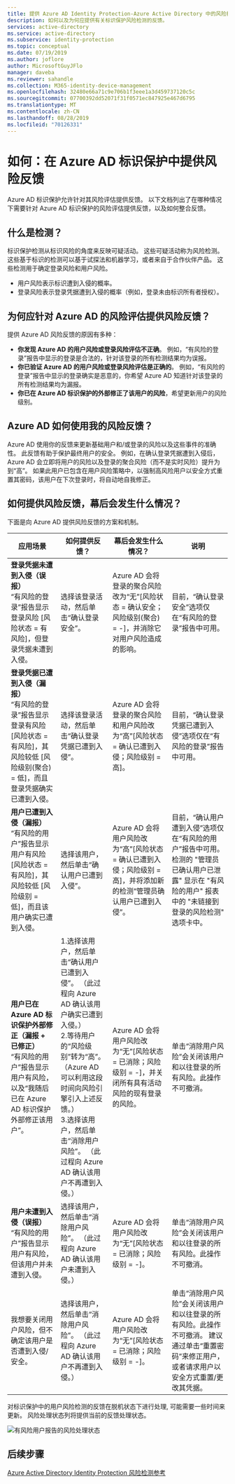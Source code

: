 ```yaml
---
title: 提供 Azure AD Identity Protection-Azure Active Directory 中的风险检测的反馈
description: 如何以及为何应提供有关标识保护风险检测的反馈。
services: active-directory
ms.service: active-directory
ms.subservice: identity-protection
ms.topic: conceptual
ms.date: 07/19/2019
ms.author: joflore
author: MicrosoftGuyJFlo
manager: daveba
ms.reviewer: sahandle
ms.collection: M365-identity-device-management
ms.openlocfilehash: 32480e66a71c9e706b1f3eee1a3d459737120c5c
ms.sourcegitcommit: 07700392dd52071f31f0571ec847925e467d6795
ms.translationtype: MT
ms.contentlocale: zh-CN
ms.lasthandoff: 08/28/2019
ms.locfileid: "70126331"
---
```

# <a name="how-to-give-risk-feedback-in-azure-ad-identity-protection"></a>如何：在 Azure AD 标识保护中提供风险反馈

Azure AD 标识保护允许针对其风险评估提供反馈。 以下文档列出了在哪种情况下需要针对 Azure AD 标识保护的风险评估提供反馈，以及如何整合反馈。

## <a name="what-is-a-detection"></a>什么是检测？

标识保护检测从标识风险的角度来反映可疑活动。 这些可疑活动称为风险检测。 这些基于标识的检测可以基于试探法和机器学习，或者来自于合作伙伴产品。 这些检测用于确定登录风险和用户风险。

* 用户风险表示标识遭到入侵的概率。
* 登录风险表示登录凭据遭到入侵的概率（例如，登录未由标识所有者授权）。

## <a name="why-should-i-give-risk-feedback-to-azure-ads-risk-assessments"></a>为何应针对 Azure AD 的风险评估提供风险反馈？ 

提供 Azure AD 风险反馈的原因有多种：

- **你发现 Azure AD 的用户风险或登录风险评估不正确**。 例如，“有风险的登录”报告中显示的登录是合法的，针对该登录的所有检测结果均为误报。
- **你已验证 Azure AD 的用户风险或登录风险评估是正确的**。 例如，“有风险的登录”报告中显示的登录确实是恶意的，你希望 Azure AD 知道针对该登录的所有检测结果均为漏报。
- **你已在 Azure AD 标识保护的外部修正了该用户的风险**，希望更新用户的风险级别。

## <a name="how-does-azure-ad-use-my-risk-feedback"></a>Azure AD 如何使用我的风险反馈？

Azure AD 使用你的反馈来更新基础用户和/或登录的风险以及这些事件的准确性。 此反馈有助于保护最终用户的安全。 例如，在确认登录凭据遭到入侵后，Azure AD 会立即将用户的风险以及登录的聚合风险（而不是实时风险）提升为到“高”。 如果此用户已包含在用户风险策略中，以强制高风险用户以安全方式重置其密码，该用户在下次登录时，将自动地自我修正。

## <a name="how-should-i-give-risk-feedback-and-what-happens-under-the-hood"></a>如何提供风险反馈，幕后会发生什么情况？

下面是向 Azure AD 提供风险反馈的方案和机制。

| 应用场景 | 如何提供反馈？ | 幕后会发生什么情况？ | 说明 |
| --- | --- | --- | --- |
| **登录凭据未遭到入侵（误报）** <br> “有风险的登录”报告显示登录风险 [风险状态 = 有风险]，但登录凭据未遭到入侵。 | 选择该登录活动，然后单击“确认登录安全”。 | Azure AD 会将登录的聚合风险改为“无”[风险状态 = 确认安全；风险级别(聚合) = -]，并消除它对用户风险造成的影响。 | 目前，“确认登录安全”选项仅在“有风险的登录”报告中可用。 |
| **登录凭据已遭到入侵（漏报）** <br> “有风险的登录”报告显示登录有风险 [风险状态 = 有风险]，其风险较低 [风险级别(聚合) = 低]，而且登录凭据确实已遭到入侵。 | 选择该登录活动，然后单击“确认登录凭据已遭到入侵”。 | Azure AD 会将登录的聚合风险和用户风险改为“高”[风险状态 = 确认已遭到入侵；风险级别 = 高]。 | 目前，“确认登录凭据已遭到入侵”选项仅在“有风险的登录”报告中可用。 |
| **用户已遭到入侵（漏报）** <br> “有风险的用户”报告显示用户有风险 [风险状态 = 有风险]，其风险较低 [风险级别 = 低]，而且该用户确实已遭到入侵。 | 选择该用户，然后单击“确认用户已遭到入侵”。 | Azure AD 会将用户风险改为“高”[风险状态 = 确认已遭到入侵；风险级别 = 高]，并将添加新的检测“管理员确认用户已遭到入侵”。 | 目前，“确认用户遭到入侵”选项仅在“有风险的用户”报告中可用。 <br> 检测的 "管理员已确认用户已泄露" 显示在 "有风险的用户" 报表中的 "未链接到登录的风险检测" 选项卡中。 |
| **用户已在 Azure AD 标识保护外部修正（漏报 + 已修正）** <br> “有风险的用户”报告显示用户有风险，以及“我随后已在 Azure AD 标识保护外部修正该用户”。 | 1.选择该用户，然后单击“确认用户已遭到入侵”。 （此过程向 Azure AD 确认该用户确实已遭到入侵。） <br> 2.等待用户的“风险级别”转为“高”。 （Azure AD 可以利用这段时间向风险引擎引入上述反馈。） <br> 3.选择该用户，然后单击“消除用户风险”。 （此过程向 Azure AD 确认该用户不再遭到入侵。） |  Azure AD 会将用户风险改为“无”[风险状态 = 已消除；风险级别 = -]，并关闭所有具有活动风险的现有登录的风险。 | 单击“消除用户风险”会关闭该用户和以往登录的所有风险。此操作不可撤消。 |
| **用户未遭到入侵（误报）** <br> “有风险的用户”报告显示用户有风险，但该用户并未遭到入侵。 | 选择该用户，然后单击“消除用户风险”。 （此过程向 Azure AD 确认该用户未遭到入侵。） | Azure AD 会将用户风险改为“无”[风险状态 = 已消除；风险级别 = -]。 | 单击“消除用户风险”会关闭该用户和以往登录的所有风险。此操作不可撤消。 |
| 我想要关闭用户风险，但不确定该用户是否遭到入侵/安全。 | 选择该用户，然后单击“消除用户风险”。 （此过程向 Azure AD 确认该用户不再遭到入侵。） | Azure AD 会将用户风险改为“无”[风险状态 = 已消除；风险级别 = -]。 | 单击“消除用户风险”会关闭该用户和以往登录的所有风险。此操作不可撤消。 建议通过单击“重置密码”来修正用户，或者请求用户以安全方式重置/更改其凭据。 |

对标识保护中的用户风险检测的反馈在脱机状态下进行处理, 可能需要一些时间来更新。 风险处理状态列将提供当前的反馈处理状态。

![有风险用户报告的风险处理状态](./media/howto-provide-risk-event-feedback/risky-users-provide-feedback.png)

## <a name="next-steps"></a>后续步骤

[Azure Active Directory Identity Protection 风险检测参考](risk-events-reference.md)